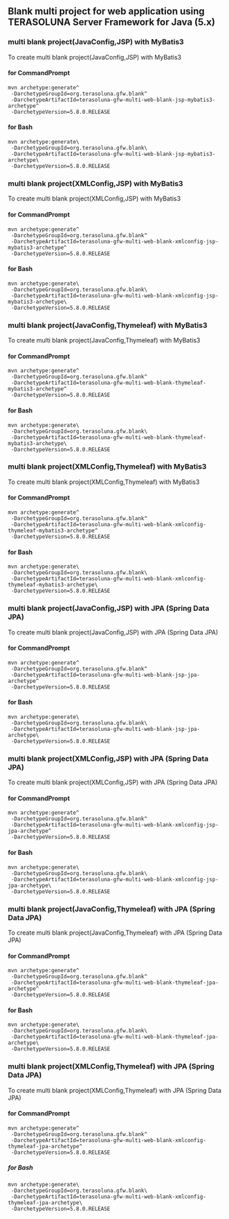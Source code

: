 ## Blank multi project for web application using TERASOLUNA Server Framework for Java (5.x) 

### multi blank project(JavaConfig,JSP) with MyBatis3

To create multi blank project(JavaConfig,JSP) with MyBatis3

#### for CommandPrompt

``` console
mvn archetype:generate^
 -DarchetypeGroupId=org.terasoluna.gfw.blank^
 -DarchetypeArtifactId=terasoluna-gfw-multi-web-blank-jsp-mybatis3-archetype^
 -DarchetypeVersion=5.8.0.RELEASE
```

#### for Bash

``` console
mvn archetype:generate\
 -DarchetypeGroupId=org.terasoluna.gfw.blank\
 -DarchetypeArtifactId=terasoluna-gfw-multi-web-blank-jsp-mybatis3-archetype\
 -DarchetypeVersion=5.8.0.RELEASE
```

### multi blank project(XMLConfig,JSP) with MyBatis3

To create multi blank project(XMLConfig,JSP) with MyBatis3

#### for CommandPrompt

``` console
mvn archetype:generate^
 -DarchetypeGroupId=org.terasoluna.gfw.blank^
 -DarchetypeArtifactId=terasoluna-gfw-multi-web-blank-xmlconfig-jsp-mybatis3-archetype^
 -DarchetypeVersion=5.8.0.RELEASE
```

#### for Bash

``` console
mvn archetype:generate\
 -DarchetypeGroupId=org.terasoluna.gfw.blank\
 -DarchetypeArtifactId=terasoluna-gfw-multi-web-blank-xmlconfig-jsp-mybatis3-archetype\
 -DarchetypeVersion=5.8.0.RELEASE
```

### multi blank project(JavaConfig,Thymeleaf) with MyBatis3

To create multi blank project(JavaConfig,Thymeleaf) with MyBatis3

#### for CommandPrompt

``` console
mvn archetype:generate^
 -DarchetypeGroupId=org.terasoluna.gfw.blank^
 -DarchetypeArtifactId=terasoluna-gfw-multi-web-blank-thymeleaf-mybatis3-archetype^
 -DarchetypeVersion=5.8.0.RELEASE
```

#### for Bash

``` console
mvn archetype:generate\
 -DarchetypeGroupId=org.terasoluna.gfw.blank\
 -DarchetypeArtifactId=terasoluna-gfw-multi-web-blank-thymeleaf-mybatis3-archetype\
 -DarchetypeVersion=5.8.0.RELEASE
```

### multi blank project(XMLConfig,Thymeleaf) with MyBatis3

To create multi blank project(XMLConfig,Thymeleaf) with MyBatis3

#### for CommandPrompt

``` console
mvn archetype:generate^
 -DarchetypeGroupId=org.terasoluna.gfw.blank^
 -DarchetypeArtifactId=terasoluna-gfw-multi-web-blank-xmlconfig-thymeleaf-mybatis3-archetype^
 -DarchetypeVersion=5.8.0.RELEASE
```

#### for Bash

``` console
mvn archetype:generate\
 -DarchetypeGroupId=org.terasoluna.gfw.blank\
 -DarchetypeArtifactId=terasoluna-gfw-multi-web-blank-xmlconfig-thymeleaf-mybatis3-archetype\
 -DarchetypeVersion=5.8.0.RELEASE
```

### multi blank project(JavaConfig,JSP) with JPA (Spring Data JPA)

To create multi blank project(JavaConfig,JSP) with JPA (Spring Data JPA)

#### for CommandPrompt

``` console
mvn archetype:generate^
 -DarchetypeGroupId=org.terasoluna.gfw.blank^
 -DarchetypeArtifactId=terasoluna-gfw-multi-web-blank-jsp-jpa-archetype^
 -DarchetypeVersion=5.8.0.RELEASE
```

#### for Bash

``` console
mvn archetype:generate\
 -DarchetypeGroupId=org.terasoluna.gfw.blank\
 -DarchetypeArtifactId=terasoluna-gfw-multi-web-blank-jsp-jpa-archetype\
 -DarchetypeVersion=5.8.0.RELEASE
```

### multi blank project(XMLConfig,JSP) with JPA (Spring Data JPA)

To create multi blank project(XMLConfig,JSP) with JPA (Spring Data JPA)

#### for CommandPrompt

``` console
mvn archetype:generate^
 -DarchetypeGroupId=org.terasoluna.gfw.blank^
 -DarchetypeArtifactId=terasoluna-gfw-multi-web-blank-xmlconfig-jsp-jpa-archetype^
 -DarchetypeVersion=5.8.0.RELEASE
```

#### for Bash

``` console
mvn archetype:generate\
 -DarchetypeGroupId=org.terasoluna.gfw.blank\
 -DarchetypeArtifactId=terasoluna-gfw-multi-web-blank-xmlconfig-jsp-jpa-archetype\
 -DarchetypeVersion=5.8.0.RELEASE
```

### multi blank project(JavaConfig,Thymeleaf) with JPA (Spring Data JPA)

To create multi blank project(JavaConfig,Thymeleaf) with JPA (Spring Data JPA)

#### for CommandPrompt

``` console
mvn archetype:generate^
 -DarchetypeGroupId=org.terasoluna.gfw.blank^
 -DarchetypeArtifactId=terasoluna-gfw-multi-web-blank-thymeleaf-jpa-archetype^
 -DarchetypeVersion=5.8.0.RELEASE
```

#### for Bash

``` console
mvn archetype:generate\
 -DarchetypeGroupId=org.terasoluna.gfw.blank\
 -DarchetypeArtifactId=terasoluna-gfw-multi-web-blank-thymeleaf-jpa-archetype\
 -DarchetypeVersion=5.8.0.RELEASE
```

### multi blank project(XMLConfig,Thymeleaf) with JPA (Spring Data JPA)

To create multi blank project(XMLConfig,Thymeleaf) with JPA (Spring Data JPA)

#### for CommandPrompt

``` console
mvn archetype:generate^
 -DarchetypeGroupId=org.terasoluna.gfw.blank^
 -DarchetypeArtifactId=terasoluna-gfw-multi-web-blank-xmlconfig-thymeleaf-jpa-archetype^
 -DarchetypeVersion=5.8.0.RELEASE
```

##### for Bash

``` console
mvn archetype:generate\
 -DarchetypeGroupId=org.terasoluna.gfw.blank\
 -DarchetypeArtifactId=terasoluna-gfw-multi-web-blank-xmlconfig-thymeleaf-jpa-archetype\
 -DarchetypeVersion=5.8.0.RELEASE